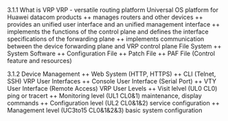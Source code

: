 3.1.1 What is VRP
VRP - versatile routing platform
Universal OS platform for Huawei datacom products
++ manages routers and other devices
++ provides an unified user interface and an unified management interface
++ implements the functions of the control plane and defines the interface specifications of the forwarding plane
++ implements communication between the device forwarding plane and VRP control plane
File System
++ System Software
++ Configuration File
++ Patch File
++ PAF File (Control feature and resources)

3.1.2 Device Management
++ Web System (HTTP, HTTPS)
++ CLI (Telnet, SSH)
VRP User Interfaces
++ Console User Interface (Serial Port)
++ VTY User Interface (Remote Access)
VRP User Levels
++ Visit lelvel (UL0 CL0)
ping or tracert
++ Monitoring level (UL1 CL0&1)
maintenance, display commands
++ Configuration level (UL2 CL0&1&2)
service configuration
++ Management level (UC3to15 CL0&1&2&3)
basic system configuration
